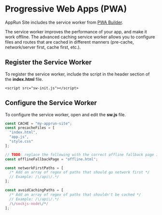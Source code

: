 # Progressive Web Apps (PWA)

AppRun Site includes the service worker from [PWA Builder](https://www.pwabuilder.com/).

The service worker improves the performance of your app, and make it work offline. The advanced caching service worker allows you to configure files and routes that are cached in different manners (pre-cache, network/server first, cache first, etc.).

## Register the Service Worker

To register the service worker, include the script in the header section of the **index.html** file.

```
<script src="sw-init.js"></script>
```

## Configure the Service Worker

To configure the service worker, open and edit the **sw.js** file.


```javascript
const CACHE = "my-apprun-site";
const precacheFiles = [
  "index.html",
  "app.js",
  "style.css"
];

// TODO: replace the following with the correct offline fallback page i.e.: const offlineFallbackPage = "offline.html";
const offlineFallbackPage = "offline.html";

const networkFirstPaths = [
  /* Add an array of regex of paths that should go network first */
  // Example: /\/api\/.*/
];

const avoidCachingPaths = [
  /* Add an array of regex of paths that shouldn't be cached */
  // Example: /\/api\/.*/
  /\/sockjs-node\/*/
];

```

